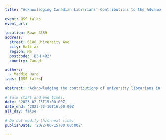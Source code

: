 ```yaml
---
title: "Acknowledging Canadian Librarians' Contributions to the Advancement of Knowledge"
 
event: QSS talks
event_url:
 
location: Rowe 3089
address:
  street: 6100 University Ave
  city: Halifax
  region: NS
  postcode: 'B3H 4R2'
  country: Canada
 
authors:
  - Maddie Hare
tags: [QSS talks]
 
abstract: "Acknowledging the contributions of university librarians in research is a growing practice. Librarians offer crucial support with the formulation of research methodologies and search strategies, result retrieval and screening, and the management of citations, and are often consulted throughout the research lifecycle on strategy and approaches to research. Additionally, librarians often advise diverse ranges of research teams, effectively cultivating their expertise in trends and knowledge gaps across fields, making them an invaluable resource for the conception and formulation of research projects. This research-in-progress aims to investigate how Canadian librarians are credited on journal publications. It will survey whether they are listed as co-authors or credited in acknowledgement sections. It will observe whether this practice is increasing over time, in which fields, and provide an overview of the current state of this practice in relation to Canadian librarians included in the recently developed Canadian Publications in Library and Information Science database."
 
# Talk start and end times.
date: '2023-02-16T15:00:00Z'
date_end: '2023-02-16T16:00:00Z'
all_day: false
 
# Do not modify this next line.
publishDate: '2022-06-15T00:00:00Z'
 
---
```

